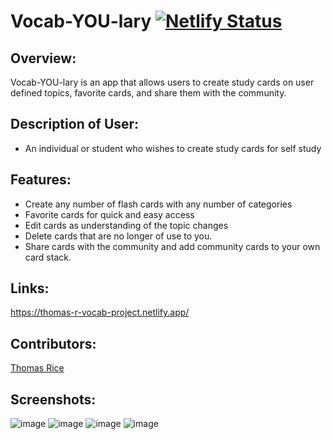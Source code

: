 # Vocab-YOU-lary [![Netlify Status](https://api.netlify.com/api/v1/badges/19a5001a-84df-4e04-8207-19f853c0e33a/deploy-status)](https://app.netlify.com/sites/thomas-r-vocab-project/deploys)

## Overview:
Vocab-YOU-lary is an app that allows users to create study cards on user defined topics, favorite cards, and share them with the community.

## Description of User:
- An individual or student who wishes to create study cards for self study

## Features:
- Create any number of flash cards with any number of categories
- Favorite cards for quick and easy access
- Edit cards as understanding of the topic changes
- Delete cards that are no longer of use to you.
- Share cards with the community and add community cards to your own card stack.

## Links:
https://thomas-r-vocab-project.netlify.app/

## Contributors:
[Thomas Rice](https://github.com/trice7)

## Screenshots:
![image](https://github.com/trice7/vocab-YOU-lary/assets/124416375/24c28ff7-0d19-4385-b51b-e8796a262cf0)
![image](https://github.com/trice7/vocab-YOU-lary/assets/124416375/90baf19f-18b0-42ae-b98c-197f32e88256)
![image](https://github.com/trice7/vocab-YOU-lary/assets/124416375/17f9c774-9cdb-410d-aab9-a32bf3c7c5f1)
![image](https://github.com/trice7/vocab-YOU-lary/assets/124416375/669734c8-1f45-4c25-87c3-0fcc51c27fac)
